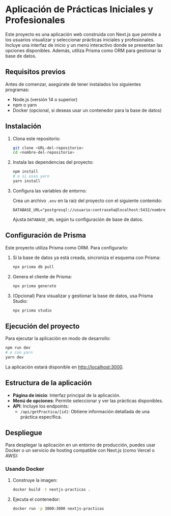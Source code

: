 # Aplicación de Prácticas Iniciales y Profesionales

Este proyecto es una aplicación web construida con Next.js que permite a los usuarios visualizar y seleccionar prácticas iniciales y profesionales. Incluye una interfaz de inicio y un menú interactivo donde se presentan las opciones disponibles. Además, utiliza Prisma como ORM para gestionar la base de datos.

## Requisitos previos

Antes de comenzar, asegúrate de tener instalados los siguientes programas:

- Node.js (versión 14 o superior)
- npm o yarn
- Docker (opcional, si deseas usar un contenedor para la base de datos)

## Instalación

1. Clona este repositorio:

   ```bash
   git clone <URL-del-repositorio>
   cd <nombre-del-repositorio>
   ```

2. Instala las dependencias del proyecto:

   ```bash
   npm install
   # o si usas yarn
   yarn install
   ```

3. Configura las variables de entorno:

   Crea un archivo `.env` en la raíz del proyecto con el siguiente contenido:

   ```env
   DATABASE_URL="postgresql://usuario:contraseña@localhost:5432/nombre_base_de_datos"
   ```

   Ajusta `DATABASE_URL` según tu configuración de base de datos.

## Configuración de Prisma

Este proyecto utiliza Prisma como ORM. Para configurarlo:

1. Si la base de datos ya está creada, sincroniza el esquema con Prisma:

   ```bash
   npx prisma db pull
   ```

2. Genera el cliente de Prisma:

   ```bash
   npx prisma generate
   ```

3. (Opcional) Para visualizar y gestionar la base de datos, usa Prisma Studio:

   ```bash
   npx prisma studio
   ```

## Ejecución del proyecto

Para ejecutar la aplicación en modo de desarrollo:

```bash
npm run dev
# o con yarn
yarn dev
```

La aplicación estará disponible en [http://localhost:3000](http://localhost:3000).

## Estructura de la aplicación

- **Página de inicio**: Interfaz principal de la aplicación.
- **Menú de opciones**: Permite seleccionar y ver las prácticas disponibles.
- **API**: Incluye los endpoints:
  - `/api/getPractica/[id]`: Obtiene información detallada de una práctica específica.

## Despliegue

Para desplegar la aplicación en un entorno de producción, puedes usar Docker o un servicio de hosting compatible con Next.js (como Vercel o AWS):

### Usando Docker

1. Construye la imagen:

   ```bash
   docker build -t nextjs-practicas .
   ```

2. Ejecuta el contenedor:

   ```bash
   docker run -p 3000:3000 nextjs-practicas
   ```

